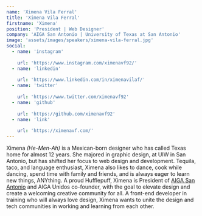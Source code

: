 ```yaml
---
name: 'Ximena Vila Ferral'
title: 'Ximena Vila Ferral'
firstname: 'Ximena'
position: 'President | Web Designer'
company: 'AIGA San Antonio | University of Texas at San Antonio'
image: 'assets/images/speakers/ximena-vila-ferral.jpg'
social:
  - name: 'instagram'
    
    url: 'https://www.instagram.com/ximenavf92/'
  - name: 'linkedin'
    
    url: 'https://www.linkedin.com/in/ximenavilaf/'
  - name: 'twitter'
    
    url: 'https://www.twitter.com/ximenavf92'
  - name: 'github'
    
    url: 'https://github.com/ximenavf92'
  - name: 'link'
    
    url: 'https://ximenavf.com/'
---
```


Ximena *(He-Men-Ah)* is a Mexican-born designer who has called Texas home for almost 12 years. She majored in graphic design, at UIW in San Antonio, but has shifted her focus to web design and development. Tequila, taco, and language enthusiast, Ximena also likes to dance, cook while dancing, spend time with family and friends, and is always eager to learn new things, ANYthing. A proud Hufflepuff, Ximena is President of [AIGA San Antonio](https://sanantonio.aiga.org/) and AIGA Unidos co-founder, with the goal to elevate design and create a welcoming creative community for all. A front-end developer in training who will always love design, Ximena wants to unite the design and tech communities in working and learning from each other.